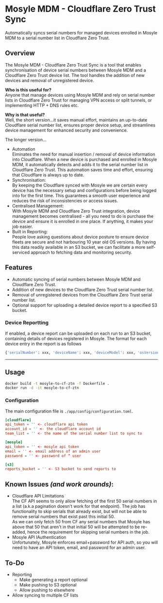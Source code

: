 Mosyle MDM - Cloudflare Zero Trust Sync
=======================================

Automatically syncs serial numbers for managed devices enrolled in Mosyle MDM to a serial number list in Cloudflare Zero Trust.

## Overview
The Mosyle MDM - Cloudflare Zero Trust Sync is a tool that enables synchronisation of device serial numbers between Mosyle MDM and a Cloudflare Zero Trust device list.  The tool handles the addition of new devices and removal of unregistered device.

**Who is this useful for?**</br>
Anyone that manage devices using Mosyle MDM and rely on serial number lists in Cloudflare Zero Trust for managing VPN access or split tunnels, or implementing HTTP + DNS rules etc.

**Why is that useful?**</br>
Well, the short version...it saves manual effort, maintains an up-to-date Cloudflare serial number list, ensures proper device setup, and streamlines device management for enhanced security and convenience.

The longer version...
- Automation </br>
  Eiminates the need for manual insertion / removal of device information into Cloudflare. When a new device is purchased and enrolled in Mosyle MDM, it automatically detects and adds it to the serial number list in Cloudflare Zero Trust. This automation saves time and effort, ensuring that Cloudflare is always up to date.
- Synchronisation: </br>
  By keeping the Cloudflare synced with Mosyle we are certain every device has the necessary setup and configurations before being logged into for the first time. This guarantees a smooth user experience and reduces the risk of inconsistencies or access issues.
- Centralised Management:  </br>
  With Mosyle MDM and Cloudflare Zero Trust integration, device management becomes centralised - all you need to do is purchase the device and ensure it is enrolled in one place. If anything, it makes your job easier.
- Built in Reporting: </br>
  People love asking questions about device posture to ensure device fleets are secure and not harbouring 10 year old OS versions. By having this data readily available in an S3 bucket, we can facilitate a more self-serviced approach to fetching data and monitoring security.

## Features
- Automatic syncing of serial numbers between Mosyle MDM and Cloudflare Zero Trust.
- Addition of new devices to the Cloudflare Zero Trust serial number list.
- Removal of unregistered devices from the Cloudflare Zero Trust serial number list.
- Optional support for uploading a detailed device report to a specified S3 bucket.

### Device Reportting
If enabled, a device report can be uploaded on each run to an S3 bucket, containing details of devices registered in Mosyle. The format for each device entry in the report is as follows

```bash
{'serialNumber': xxx, 'deviceName': xxx, 'deviceModel': xxx, 'osVersion': xxx, 'userID': xxx, 'username': xxx, 'userType': 'xxx'}
```

<hr>

## Usage

```bash
docker build -t mosyle-to-cf-ztn -f Dockerfile .
docker run -d -it mosyle-to-cf-ztn
```

### Configuration
The main configuration file is `./app/config/configuration.toml`.

```toml
[cloudflare]
api_token = '' <- cloudflare api token
account_id = '' <- the cloudflare account id
team_list = '' <- the name of the serial number list to sync to

[mosyle]
api_token = '' <- mosyle api token
email = '' <- email address of an admin user
password = '' <- password of ^ user

[s3]
reports_bucket = '' <- S3 bucket to send reports to
```

## Known Issues *(and work arounds)*:
- Cloudflare API Limitations</br>
  The CF API seems to only allow fetching of the first 50 serial numbers in a list (a.k.a pagination doesn't work for that endpoint). The job has functionality to skip serials that already exist, but will not be able to remove serial numbers that exist past this initial 50.</br>
  As we can only fetch 50 from CF any serial numbers that Mosyle has above that 50 that aren't in that initial 50 will be attempted to be re-added, hence the requirement for skipping serial numbers in the job.
- Mosyle API IAuthentication</br>
  Unfortunately, Mosyle enforces email+password for API auth, so you will need to have an API token, email, and password for an admin user.

## To-Do
- Reporting
  - Make generating a report optional
  - Make pushing to S3 optional
  - Allow pushing to elsewhere
- Allow syncing to multiple CF lists
